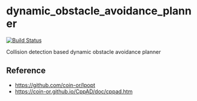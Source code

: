 # dynamic_obstacle_avoidance_planner
[![Build Status](https://travis-ci.org/amslabtech/dynamic_obstacle_avoidance_planner.svg?branch=master)](https://travis-ci.org/amslabtech/dynamic_obstacle_avoidance_planner)

Collision detection based dynamic obstacle avoidance planner

## Reference
- https://github.com/coin-or/Ipopt
- https://coin-or.github.io/CppAD/doc/cppad.htm
